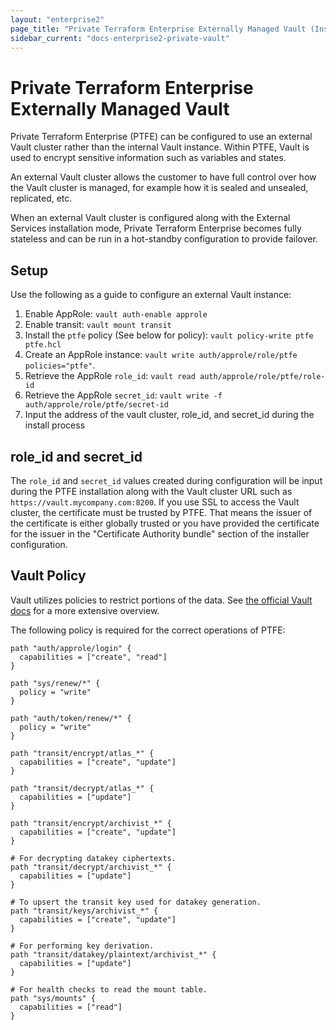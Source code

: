 ```yaml
---
layout: "enterprise2"
page_title: "Private Terraform Enterprise Externally Managed Vault (Installer Beta)"
sidebar_current: "docs-enterprise2-private-vault"
---
```


# Private Terraform Enterprise Externally Managed Vault

Private Terraform Enterprise (PTFE) can be configured to use an external Vault cluster
rather than the internal Vault instance. Within PTFE, Vault is used to
encrypt sensitive information such as variables and states.

An external Vault cluster allows the customer to have full control over how
the Vault cluster is managed, for example how it is sealed and unsealed, replicated, etc.

When an external Vault cluster is configured along with the External Services installation mode,
Private Terraform Enterprise becomes fully stateless and can be run in a hot-standby
configuration to provide failover.

## Setup

Use the following as a guide to configure an external Vault instance:

1. Enable AppRole: `vault auth-enable approle`
1. Enable transit: `vault mount transit`
1. Install the `ptfe` policy (See below for policy):
   `vault policy-write ptfe ptfe.hcl`
1. Create an AppRole instance:
   `vault write auth/approle/role/ptfe policies="ptfe"`.
1. Retrieve the AppRole `role_id`: `vault read auth/approle/role/ptfe/role-id`
1. Retrieve the AppRole `secret_id`:
   `vault write -f auth/approle/role/ptfe/secret-id`
1. Input the address of the vault cluster, role\_id, and secret\_id during the
   install process

## role\_id and secret\_id

The `role_id` and `secret_id` values created during configuration will be input during
the PTFE installation along with the Vault cluster URL such as
`https://vault.mycompany.com:8200`. If you use SSL to access the Vault cluster, 
the certificate must be trusted by PTFE. That means the issuer of the certificate
is either globally trusted or you have provided the certificate for the issuer
in the "Certificate Authority bundle" section of the installer configuration.

## Vault Policy

Vault utilizes policies to restrict portions of the data. See [the official
Vault docs](https://www.vaultproject.io/docs/concepts/policies.html) for a
more extensive overview.

The following policy is required for the correct operations of PTFE:

```
path "auth/approle/login" {
  capabilities = ["create", "read"]
}

path "sys/renew/*" {
  policy = "write"
}

path "auth/token/renew/*" {
  policy = "write"
}

path "transit/encrypt/atlas_*" {
  capabilities = ["create", "update"]
}

path "transit/decrypt/atlas_*" {
  capabilities = ["update"]
}

path "transit/encrypt/archivist_*" {
  capabilities = ["create", "update"]
}

# For decrypting datakey ciphertexts.
path "transit/decrypt/archivist_*" {
  capabilities = ["update"]
}

# To upsert the transit key used for datakey generation.
path "transit/keys/archivist_*" {
  capabilities = ["create", "update"]
}

# For performing key derivation.
path "transit/datakey/plaintext/archivist_*" {
  capabilities = ["update"]
}

# For health checks to read the mount table.
path "sys/mounts" {
  capabilities = ["read"]
}
```
